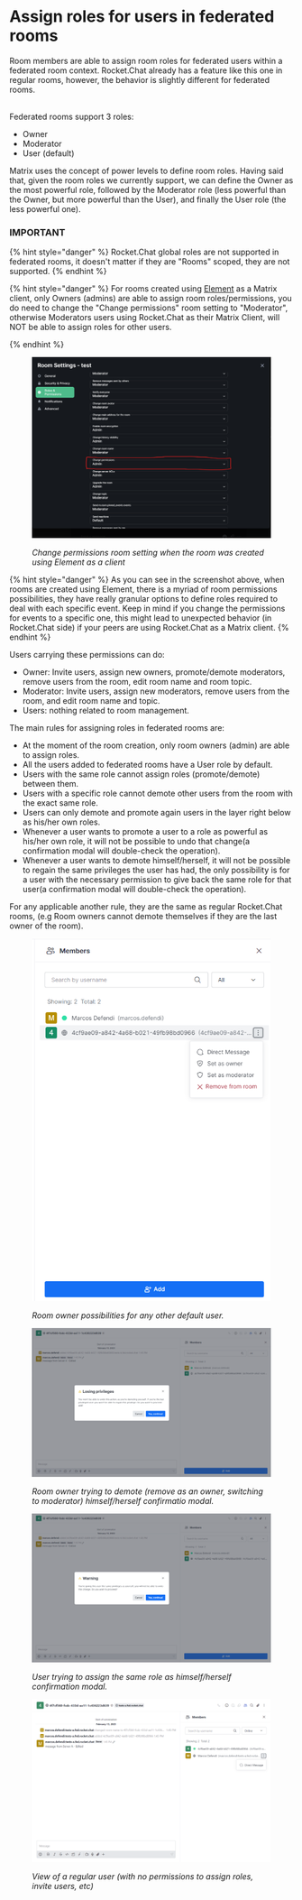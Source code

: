 # Assign roles for users in federated rooms

Room members are able to assign room roles for federated users within a federated room context. Rocket.Chat already has a feature like this one in regular rooms, however, the behavior is slightly different for federated rooms.&#x20;

\
Federated rooms support 3 roles:

* Owner
* Moderator
* User (default)

Matrix uses the concept of power levels to define room roles. Having said that, given the room roles we currently support, we can define the Owner as the most powerful role, followed by the Moderator role (less powerful than the Owner, but more powerful than the User), and finally the User role (the less powerful one).

### IMPORTANT

{% hint style="danger" %}
Rocket.Chat global roles are not supported in federated rooms, it doesn't matter if they are "Rooms" scoped, they are not supported.
{% endhint %}

{% hint style="danger" %}
For rooms created using [Element](https://app.element.io/#/welcome) as a Matrix client, only Owners (admins) are able to assign room roles/permissions, you do need to change the "Change permissions" room setting to "Moderator", otherwise Moderators users using Rocket.Chat as their Matrix Client, will NOT be able to assign roles for other users.


{% endhint %}

<figure><img src="../../../../../../.gitbook/assets/image (37) (1) (1).png" alt=""><figcaption><p><em>Change permissions room setting when the room was created using Element as a client</em></p></figcaption></figure>

{% hint style="danger" %}
As you can see in the screenshot above, when rooms are created using Element, there is a myriad of room permissions possibilities, they have really granular options to define roles required to deal with each specific event. Keep in mind if you change the permissions for events to a specific one, this might lead to unexpected behavior (in Rocket.Chat side) if your peers are using Rocket.Chat as a Matrix client.
{% endhint %}

Users carrying these permissions can do:

* Owner: Invite users, assign new owners, promote/demote moderators, remove users from the room, edit room name and room topic.
* Moderator: Invite users, assign new moderators, remove users from the room, and edit room name and topic.
* Users: nothing related to room management.

The main rules for assigning roles in federated rooms are:

* At the moment of the room creation, only room owners (admin) are able to assign roles.
* All the users added to federated rooms have a User role by default.
* Users with the same role cannot assign roles (promote/demote) between them.
* Users with a specific role cannot demote other users from the room with the exact same role.
* Users can only demote and promote again users in the layer right below as his/her own roles.
* Whenever a user wants to promote a user to a role as powerful as his/her own role, it will not be possible to undo that change(a confirmation modal will double-check the operation).
* Whenever a user wants to demote himself/herself, it will not be possible to regain the same privileges the user has had, the only possibility is for a user with the necessary permission to give back the same role for that user(a confirmation modal will double-check the operation).

For any applicable another rule, they are the same as regular Rocket.Chat rooms, (e.g Room owners cannot demote themselves if they are the last owner of the room).

<figure><img src="../../../../../../.gitbook/assets/image (7) (2).png" alt=""><figcaption><p><em>Room owner possibilities for any other default user.</em></p></figcaption></figure>

<figure><img src="../../../../../../.gitbook/assets/image (24) (1).png" alt=""><figcaption><p><em>Room owner trying to demote (remove as an owner, switching to moderator) himself/herself confirmatio modal.</em></p></figcaption></figure>

<figure><img src="../../../../../../.gitbook/assets/image (11) (1).png" alt=""><figcaption><p><em>User trying to assign the same role as himself/herself confirmation modal.</em></p></figcaption></figure>

<figure><img src="../../../../../../.gitbook/assets/image (15) (1) (1).png" alt=""><figcaption><p><em>View of a regular user (with no permissions to assign roles, invite users, etc)</em></p></figcaption></figure>

